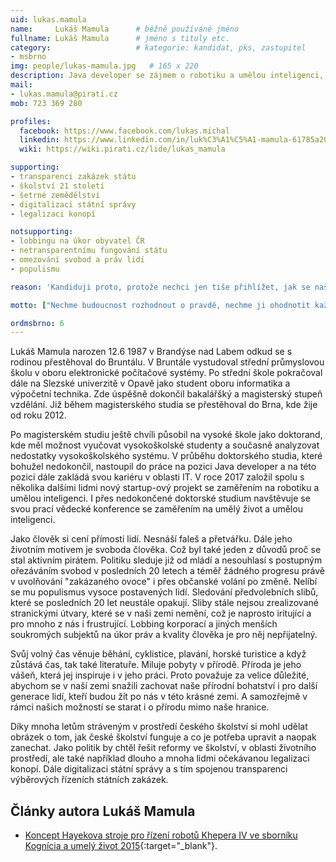 ```yaml
---
uid: lukas.mamula
name:     Lukáš Mamula  	# běžně používáné jméno
fullname: Lukáš Mamula  	# jméno s tituly etc.
category:                 	# kategorie: kandidat, pks, zastupitel
- msbrno
img: people/lukas-mamula.jpg   # 165 x 220
description: Java developer se zájmem o robotiku a umělou inteligenci, milovník přírody   	# kratký popis, max 160 znaků
mail:
- lukas.mamula@pirati.cz
mob: 723 369 280

profiles:
  facebook: https://www.facebook.com/lukas.michal
  linkedin: https://www.linkedin.com/in/luk%C3%A1%C5%A1-mamula-61785a20/
  wiki: https://wiki.pirati.cz/lide/lukas_mamula

supporting:
- transparenci zakázek státu
- školství 21 století
- šetrné zemědělství
- digitalizaci státní správy
- legalizaci konopí

notsupporting:
- lobbingu na úkor obyvatel ČR
- netransparentnímu fungování státu
- omezování svobod a práv lidí
- populismu

reason: 'Kandiduji proto, protože nechci jen tiše přihlížet, jak se naše republika vrací do rukou lidí, kteří nic měnit nechtějí a naopak nás vedou do historické propasti zapomnění.'

motto: ["Nechme budoucnost rozhodnout o pravdě, nechme ji ohodnotit každou pravdu podle vykonané práce a dosáhnutých úspěchů.", "Nikola Tesla"]

ordmsbrno: 6
---
```

Lukáš Mamula narozen 12.6 1987 v Brandýse nad Labem odkud se s rodinou přestěhoval do Bruntálu. V Bruntále vystudoval střední průmyslovou školu v oboru elektronické počítačové systémy. Po střední škole pokračoval dále na Slezské univerzitě v Opavě jako student oboru informatika a výpočetní technika. Zde úspěšně dokončil bakalářšký a magisterský stupeň vzdělání. Již během magisterského studia se přestěhoval do Brna, kde žije od roku 2012.

Po magisterském studiu ještě chvíli působil na vysoké škole jako doktorand, kde měl možnost vyučovat vysokoškolské studenty a současně analyzovat nedostatky vysokoškolského systému. V průběhu doktorského studia, které bohužel nedokončil, nastoupil do práce na pozici Java developer a na této pozici dále zakládá svou kariéru v oblasti IT. V roce 2017 založil spolu s několika dalšími lidmi nový startup-ový projekt se zaměřením na robotiku a umělou inteligenci. I přes nedokončené doktorské studium navštěvuje se svou prací vědecké konference se zaměřením na umělý život a umělou inteligenci.

Jako člověk si cení přímosti lidí. Nesnáší faleš a přetvářku. Dále jeho životním motivem je svoboda člověka. Což byl také jeden z důvodů proč se stal aktivním pirátem. Politiku sleduje již od mládí a nesouhlasí s postupným ořezáváním svobod v posledních 20 letech a téměř žádného progresu právě v uvolňování "zakázaného ovoce" i přes občanské volání po změně. Nelíbí se mu populismus vysoce postavených lidí. Sledování předvolebních slibů, které se posledních 20 let neustále opakují. Sliby stále nejsou zrealizované stranickými útvary, které se v naši zemi nemění, což je naprosto iritující a pro mnoho z nás i frustrující. Lobbing korporací a jiných menších soukromých subjektů na úkor práv a kvality člověka je pro něj nepřijatelný.

Svůj volný čas věnuje běhání, cyklistice, plavání, horské turistice a když zůstává čas, tak také literatuře. Miluje pobyty v přírodě. Příroda je jeho vášeň, která jej inspiruje i v jeho práci. Proto považuje za velice důležité, abychom se v naší zemi snažili zachovat naše přírodní bohatství i pro další generace lidí, kteří budou žít po nás v této krásné zemi. A samozřejmě v rámci našich možností se starat i o přírodu mimo naše hranice.

Díky mnoha letům stráveným v prostředí českého školství si mohl udělat obrázek o tom, jak české školství funguje a co je potřeba upravit a naopak zanechat. Jako politik by chtěl řešit reformy ve školství, v oblasti životního prostředí, ale také například dlouho a mnoha lidmi očekávanou legalizaci konopí. Dále digitalizaci státní správy a s tím spojenou transparenci výběrových řízeních státních zakázek.

## Články autora Lukáš Mamula

* [Koncept Hayekova stroje pro řízení robotů Khepera IV ve sborníku Kognícia a umelý život 2015](
http://docplayer.net/2815863-Kognicia-a-umely-zivot-2015.html){:target="_blank"}.

